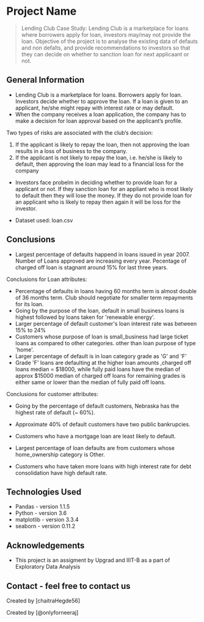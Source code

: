 # Project Name
> Lending Club Case Study: Lending Club is a marketplace for loans where borrowers apply for loan, investors may/may not provide the loan.
> Objective of the project is to analyse the existing data of defauts and non defalts, and provide recommendations to investors so that 
> they can decide on whether to sanction loan for next applicaant or not.


## General Information
- Lending Club is a marketplace for loans. Borrowers apply for loan. Investors decide whether to approve the loan. If a loan is given to an applicant, he/she might repay with interest rate or may default.
- When the company receives a loan application, the company has to make a decision for loan approval based on the applicant’s profile.

Two types of risks are associated with the club’s decision: 
1. If the applicant is likely to repay the loan, then not approving the loan results in a loss of business to the company. 
2. If the applicant is not likely to repay the loan, i.e. he/she is likely to default, then approving the loan may lead to a financial loss for the company

- Investors face probelm in deciding whether to provide loan for a applicant or not. If they sanction loan for an appliant who is most likely to default then they will lose the money. If they do not provide loan for an applicant who is likely to repay then again it will be loss for the investor.

- Dataset used: loan.csv


## Conclusions
- Largest percentage of defaults happend in loans issued in year 2007. Number of Loans approved are increasing every year. Pecentage of charged off loan is stagnant around 15% for last three years.

Conclusions for Loan attributes:
- Percentage of defaults in loans having 60 months term is almost double of 36 months term. Club should negotiate for smaller term repayments for its loan.
- Going by the purpose of the loan, default in small business loans is highest followed by loans taken for 'renewable energy'.
- Larger percentage of default customer's loan interest rate was between 15% to 24%
- Customers whose purpose of loan is small_business had large ticket loans as compared to other categories. other than loan purpose of type 'home'.
- Larger percentage of default is in loan category grade as 'G' and 'F'
- Grade 'F' loans are defaulting at the higher loan amounts ,charged off loans median = $18000, while fully paid loans have the median of approx $15000 median of charged off loans for remaining grades is either same or lower than the median of fully paid off loans.

Conclusions for customer attributes:
- Going by the percentage of default customers, Nebraska has the highest rate of default (~ 60%).
- Approximate 40% of default customers have two public bankrupcies.
- Customers who have a mortgage loan are least likely to default.
- Largest percentage of loan defaults are from customers whose home_ownership category is Other.

- Customers who have taken more loans with high interest rate for debt consolidation have high default rate.






## Technologies Used
- Pandas - version 1.1.5
- Python - version 3.6
- matplotlib - version 3.3.4
- seaborn - version 0.11.2


## Acknowledgements
- This project is an assigment by Upgrad and IIIT-B as a part of Exploratory Data Analysis


## Contact - feel free to contact us
Created by [chaitraHegde56]

Created by [@onlyforneeraj]

